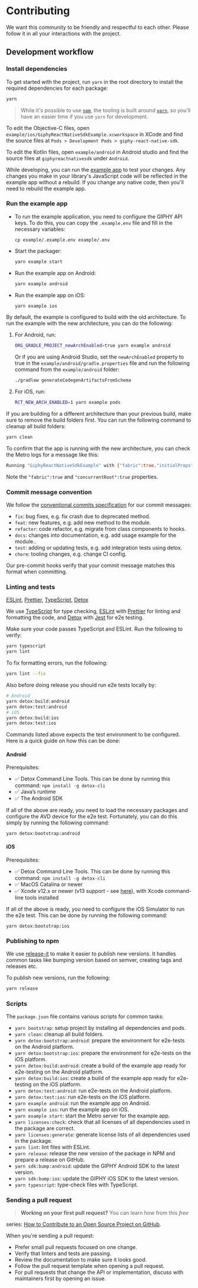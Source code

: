 # Contributing

We want this community to be friendly and respectful to each other. Please follow it in all your interactions with the
project.

## Development workflow

### Install dependencies

To get started with the project, run `yarn` in the root directory to install the required dependencies for each package:

```sh
yarn
```

> While it's possible to use [`npm`](https://github.com/npm/cli), the tooling is built
> around [`yarn`](https://classic.yarnpkg.com/), so you'll have an easier time if you use `yarn` for development.

To edit the Objective-C files, open `example/ios/GiphyReactNativeSdkExample.xcworkspace` in XCode and find the source
files at `Pods > Development Pods > giphy-react-native-sdk`.

To edit the Kotlin files, open `example/android` in Android studio and find the source files at `giphyreactnativesdk`
under `Android`.

While developing, you can run the [example app](/example/) to test your changes. Any changes you make in your library's
JavaScript code will be reflected in the example app without a rebuild. If you change any native code, then you'll need
to rebuild the example app.

### Run the example app

- To run the example application, you need to configure the GIPHY API keys. To do this,
  you can copy the `.example.env` file and fill in the necessary variables:
  ```shell
  cp example/.example.env example/.env
  ```

- Start the packager:
  ```sh
  yarn example start
  ```

- Run the example app on Android:
  ```sh
  yarn example android
  ```

- Run the example app on iOS:
  ```sh
  yarn example ios
  ```

By default, the example is configured to build with the old architecture. To run the example with the new architecture,
you can do the following:

1. For Android, run:
   ```sh
   ORG_GRADLE_PROJECT_newArchEnabled=true yarn example android
   ```

   Or if you are using Android Studio, set the `newArchEnabled` property to true in
   the `example/android/gradle.properties` file and run the following command from
   the `example/android` folder:
   ```sh
   ./gradlew generateCodegenArtifactsFromSchema
   ```

2. For iOS, run:
   ```sh
   RCT_NEW_ARCH_ENABLED=1 yarn example pods
   ```

If you are building for a different architecture than your previous build, make sure to remove the build folders first.
You can run the following command to cleanup all build folders:

```sh
yarn clean
```

To confirm that the app is running with the new architecture, you can check the Metro logs for a message like this:

```sh
Running "GiphyReactNativeSdkExample" with {"fabric":true,"initialProps":{"concurrentRoot":true},"rootTag":1}
```

Note the `"fabric":true` and `"concurrentRoot":true` properties.

### Commit message convention

We follow the [conventional commits specification](https://www.conventionalcommits.org/en) for our commit messages:

- `fix`: bug fixes, e.g. fix crash due to deprecated method.
- `feat`: new features, e.g. add new method to the module.
- `refactor`: code refactor, e.g. migrate from class components to hooks.
- `docs`: changes into documentation, e.g. add usage example for the module..
- `test`: adding or updating tests, e.g. add integration tests using detox.
- `chore`: tooling changes, e.g. change CI config.

Our pre-commit hooks verify that your commit message matches this format when committing.

### Linting and tests

[ESLint](https://eslint.org/), [Prettier](https://prettier.io/), [TypeScript](https://www.typescriptlang.org/), [Detox](https://github.com/wix/Detox)

We use [TypeScript](https://www.typescriptlang.org/) for type checking, [ESLint](https://eslint.org/)
with [Prettier](https://prettier.io/) for linting and formatting the code, and [Detox](https://github.com/wix/Detox)
with [Jest](https://jestjs.io/) for e2e testing.

Make sure your code passes TypeScript and ESLint. Run the following to verify:

```sh
yarn typescript
yarn lint
```

To fix formatting errors, run the following:

```sh
yarn lint --fix
```

Also before doing release you should run e2e tests locally by:

```sh
# Android
yarn detox:build:android
yarn detox:test:android
# iOS
yarn detox:build:ios
yarn detox:test:ios
```

Commands listed above expects the test environment to be configured. Here is a quick guide on how this can be done:

#### Android

Prerequisites:

- ✅ Detox Command Line Tools. This can be done by running this command: `npm install -g detox-cli`
- ✅ Java’s runtime
- ✅ The Android SDK

If all of the above are ready, you need to load the necessary packages and configure the AVD device for the e2e test.
Fortunately, you can do this simply by running the following command:

`yarn detox:bootstrap:android`

#### iOS

Prerequisites:

- ✅ Detox Command Line Tools. This can be done by running this command: `npm install -g detox-cli`
- ✅ MacOS Catalina or newer
- ✅ Xcode v12.x or newer (v13 support - see [here](https://github.com/wix/Detox/issues/2895)), with Xcode command-line
  tools installed

If all of the above is ready, you need to configure the iOS Simulator to run the e2e test. This can be done by running
the following command:

`yarn detox:bootstrap:ios`

### Publishing to npm

We use [release-it](https://github.com/release-it/release-it) to make it easier to publish new versions. It handles
common tasks like bumping version based on semver, creating tags and releases etc.

To publish new versions, run the following:

```sh
yarn release
```

### Scripts

The `package.json` file contains various scripts for common tasks:

- `yarn bootstrap`: setup project by installing all dependencies and pods.
- `yarn clean`: cleanup all build folders.
- `yarn detox:bootstrap:android`: prepare the environment for e2e-tests on the Android platform.
- `yarn detox:bootstrap:ios`: prepare the environment for e2e-tests on the iOS platform.
- `yarn detox:build:android`: create a build of the example app ready for e2e-testing on the Android platform.
- `yarn detox:build:ios`: create a build of the example app ready for e2e-testing on the iOS platform.
- `yarn detox:test:android`: run e2e-tests on the Android platform.
- `yarn detox:test:ios`: run e2e-tests on the iOS platform.
- `yarn example android`: run the example app on Android.
- `yarn example ios`: run the example app on iOS.
- `yarn example start`: start the Metro server for the example app.
- `yarn licenses:check`: check that all licenses of all dependencies used in the package are correct.
- `yarn licenses:generate`: generate license lists of all dependencies used in the package.
- `yarn lint`: lint files with ESLint.
- `yarn release`: release the new version of the package in NPM and prepare a release on GitHub.
- `yarn sdk:bump:android`: update the GIPHY Android SDK to the latest version.
- `yarn sdk:bump:ios`: update the GIPHY iOS SDK to the latest version.
- `yarn typescript`: type-check files with TypeScript.

### Sending a pull request

> **Working on your first pull request?** You can learn how from this _free_
>
series: [How to Contribute to an Open Source Project on GitHub](https://egghead.io/series/how-to-contribute-to-an-open-source-project-on-github).

When you're sending a pull request:

- Prefer small pull requests focused on one change.
- Verify that linters and tests are passing.
- Review the documentation to make sure it looks good.
- Follow the pull request template when opening a pull request.
- For pull requests that change the API or implementation, discuss with maintainers first by opening an issue.
